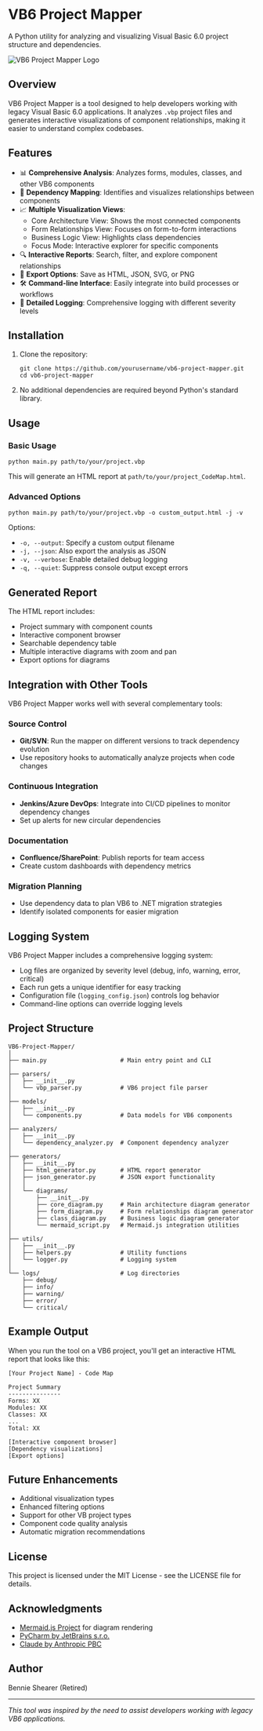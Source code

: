 # VB6 Project Mapper

A Python utility for analyzing and visualizing Visual Basic 6.0 project structure and dependencies.

![VB6 Project Mapper Logo](img/vb6_project_mapper_logo.png)

## Overview

VB6 Project Mapper is a tool designed to help developers working with legacy Visual Basic 6.0 applications. It analyzes `.vbp` project files and generates interactive visualizations of component relationships, making it easier to understand complex codebases.

## Features

- 📊 **Comprehensive Analysis**: Analyzes forms, modules, classes, and other VB6 components
- 🔄 **Dependency Mapping**: Identifies and visualizes relationships between components
- 📈 **Multiple Visualization Views**:
  - Core Architecture View: Shows the most connected components
  - Form Relationships View: Focuses on form-to-form interactions
  - Business Logic View: Highlights class dependencies
  - Focus Mode: Interactive explorer for specific components
- 🔍 **Interactive Reports**: Search, filter, and explore component relationships
- 💾 **Export Options**: Save as HTML, JSON, SVG, or PNG
- 🛠️ **Command-line Interface**: Easily integrate into build processes or workflows
- 📝 **Detailed Logging**: Comprehensive logging with different severity levels

## Installation

1. Clone the repository:
   ```
   git clone https://github.com/yourusername/vb6-project-mapper.git
   cd vb6-project-mapper
   ```

2. No additional dependencies are required beyond Python's standard library.

## Usage

### Basic Usage

```
python main.py path/to/your/project.vbp
```

This will generate an HTML report at `path/to/your/project_CodeMap.html`.

### Advanced Options

```
python main.py path/to/your/project.vbp -o custom_output.html -j -v
```

Options:
- `-o, --output`: Specify a custom output filename
- `-j, --json`: Also export the analysis as JSON
- `-v, --verbose`: Enable detailed debug logging
- `-q, --quiet`: Suppress console output except errors

## Generated Report

The HTML report includes:

- Project summary with component counts
- Interactive component browser
- Searchable dependency table
- Multiple interactive diagrams with zoom and pan
- Export options for diagrams

## Integration with Other Tools

VB6 Project Mapper works well with several complementary tools:

### Source Control
- **Git/SVN**: Run the mapper on different versions to track dependency evolution
- Use repository hooks to automatically analyze projects when code changes

### Continuous Integration
- **Jenkins/Azure DevOps**: Integrate into CI/CD pipelines to monitor dependency changes
- Set up alerts for new circular dependencies

### Documentation
- **Confluence/SharePoint**: Publish reports for team access
- Create custom dashboards with dependency metrics

### Migration Planning
- Use dependency data to plan VB6 to .NET migration strategies
- Identify isolated components for easier migration

## Logging System

VB6 Project Mapper includes a comprehensive logging system:

- Log files are organized by severity level (debug, info, warning, error, critical)
- Each run gets a unique identifier for easy tracking
- Configuration file (`logging_config.json`) controls log behavior
- Command-line options can override logging levels

## Project Structure

```
VB6-Project-Mapper/
│
├── main.py                     # Main entry point and CLI
│
├── parsers/
│   ├── __init__.py
│   └── vbp_parser.py           # VB6 project file parser
│
├── models/
│   ├── __init__.py
│   └── components.py           # Data models for VB6 components
│
├── analyzers/
│   ├── __init__.py
│   └── dependency_analyzer.py  # Component dependency analyzer
│
├── generators/
│   ├── __init__.py
│   ├── html_generator.py       # HTML report generator
│   ├── json_generator.py       # JSON export functionality
│   │
│   └── diagrams/
│       ├── __init__.py
│       ├── core_diagram.py     # Main architecture diagram generator
│       ├── form_diagram.py     # Form relationships diagram generator
│       ├── class_diagram.py    # Business logic diagram generator
│       └── mermaid_script.py   # Mermaid.js integration utilities
│
├── utils/
│   ├── __init__.py
│   ├── helpers.py              # Utility functions
│   └── logger.py               # Logging system
│
└── logs/                       # Log directories
    ├── debug/
    ├── info/
    ├── warning/
    ├── error/
    └── critical/
```

## Example Output

When you run the tool on a VB6 project, you'll get an interactive HTML report that looks like this:

```
[Your Project Name] - Code Map

Project Summary
---------------
Forms: XX
Modules: XX
Classes: XX
...
Total: XX

[Interactive component browser]
[Dependency visualizations]
[Export options]
```

## Future Enhancements

- Additional visualization types
- Enhanced filtering options
- Support for other VB project types
- Component code quality analysis
- Automatic migration recommendations

## License

This project is licensed under the MIT License - see the LICENSE file for details.

## Acknowledgments

- [Mermaid.js Project](https://mermaid.js.org/) for diagram rendering
- [PyCharm by JetBrains s.r.o.](https://www.jetbrains.com/pycharm/)
- [Claude by Anthropic PBC](https://www.anthropic.com/)

## Author

Bennie Shearer (Retired)

---

*This tool was inspired by the need to assist developers working with legacy VB6 applications.*
